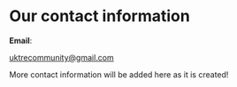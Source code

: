 # Our contact information

**Email**:

[uktrecommunity@gmail.com](mailto:uktrecommunity@gmail.com)

More contact information will be added here as it is created!
